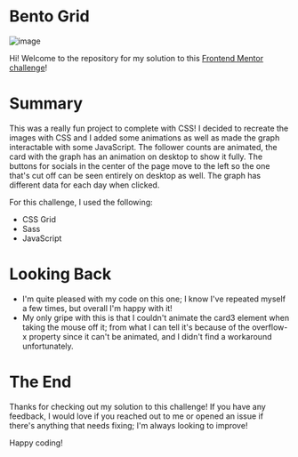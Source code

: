 # Bento Grid
![image](https://github.com/user-attachments/assets/2180f153-ac6a-47f7-986d-9448c2877d7b)

Hi! Welcome to the repository for my solution to this <a href="[https://www.frontendmentor.io/challenges/product-preview-card-component-GO7UmttRfa](https://www.frontendmentor.io/challenges/bento-grid-RMydElrlOj)" target="_blank">Frontend Mentor challenge</a>!

# Summary
This was a really fun project to complete with CSS! I decided to recreate the images with CSS and I added some animations as well as made the graph interactable with some JavaScript. 
The follower counts are animated, the card with the graph has an animation on desktop to show it fully. The buttons for socials in the center of the page move to the left so the one that's cut off can be seen entirely on desktop as well. The graph has different data for each day when clicked.

For this challenge, I used the following: 
- CSS Grid
- Sass
- JavaScript

# Looking Back
- I'm quite pleased with my code on this one; I know I've repeated myself a few times, but overall I'm happy with it!
- My only gripe with this is that I couldn't animate the card3 element when taking the mouse off it; from what I can tell it's because of the overflow-x property since it can't be animated, and I didn't find a workaround unfortunately.

# The End
Thanks for checking out my solution to this challenge! If you have any feedback, I would love if you reached out to me or opened an issue if there's anything that needs fixing; I'm always looking to improve!

Happy coding!
